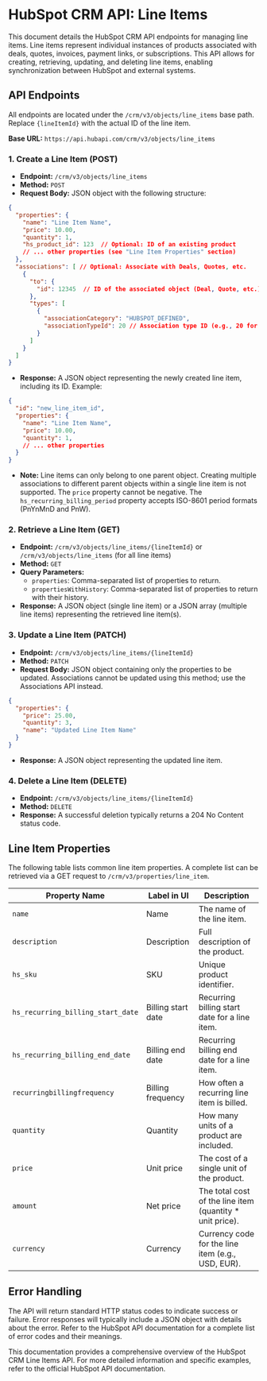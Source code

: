 # HubSpot CRM API: Line Items

This document details the HubSpot CRM API endpoints for managing line items. Line items represent individual instances of products associated with deals, quotes, invoices, payment links, or subscriptions.  This API allows for creating, retrieving, updating, and deleting line items, enabling synchronization between HubSpot and external systems.

## API Endpoints

All endpoints are located under the `/crm/v3/objects/line_items` base path.  Replace `{lineItemId}` with the actual ID of the line item.

**Base URL:** `https://api.hubapi.com/crm/v3/objects/line_items`

### 1. Create a Line Item (POST)

* **Endpoint:** `/crm/v3/objects/line_items`
* **Method:** `POST`
* **Request Body:** JSON object with the following structure:

```json
{
  "properties": {
    "name": "Line Item Name",
    "price": 10.00,
    "quantity": 1,
    "hs_product_id": 123  // Optional: ID of an existing product
    // ... other properties (see "Line Item Properties" section)
  },
  "associations": [ // Optional: Associate with Deals, Quotes, etc.
    {
      "to": {
        "id": 12345  // ID of the associated object (Deal, Quote, etc.)
      },
      "types": [
        {
          "associationCategory": "HUBSPOT_DEFINED",
          "associationTypeId": 20 // Association type ID (e.g., 20 for Deals)
        }
      ]
    }
  ]
}
```

* **Response:**  A JSON object representing the newly created line item, including its ID.  Example:

```json
{
  "id": "new_line_item_id",
  "properties": {
    "name": "Line Item Name",
    "price": 10.00,
    "quantity": 1,
    // ... other properties
  }
}
```

* **Note:**  Line items can only belong to one parent object.  Creating multiple associations to different parent objects within a single line item is not supported.  The `price` property cannot be negative. The `hs_recurring_billing_period` property accepts ISO-8601 period formats (PnYnMnD and PnW).


### 2. Retrieve a Line Item (GET)

* **Endpoint:** `/crm/v3/objects/line_items/{lineItemId}`  or `/crm/v3/objects/line_items` (for all line items)
* **Method:** `GET`
* **Query Parameters:**
    * `properties`: Comma-separated list of properties to return.
    * `propertiesWithHistory`: Comma-separated list of properties to return with their history.
* **Response:** A JSON object (single line item) or a JSON array (multiple line items) representing the retrieved line item(s).


### 3. Update a Line Item (PATCH)

* **Endpoint:** `/crm/v3/objects/line_items/{lineItemId}`
* **Method:** `PATCH`
* **Request Body:** JSON object containing only the properties to be updated.  Associations cannot be updated using this method; use the Associations API instead.

```json
{
  "properties": {
    "price": 25.00,
    "quantity": 3,
    "name": "Updated Line Item Name"
  }
}
```

* **Response:** A JSON object representing the updated line item.


### 4. Delete a Line Item (DELETE)

* **Endpoint:** `/crm/v3/objects/line_items/{lineItemId}`
* **Method:** `DELETE`
* **Response:**  A successful deletion typically returns a 204 No Content status code.


## Line Item Properties

The following table lists common line item properties.  A complete list can be retrieved via a GET request to `/crm/v3/properties/line_item`.

| Property Name             | Label in UI    | Description                                                                    |
|--------------------------|----------------|--------------------------------------------------------------------------------|
| `name`                    | Name           | The name of the line item.                                                     |
| `description`             | Description    | Full description of the product.                                                |
| `hs_sku`                  | SKU            | Unique product identifier.                                                    |
| `hs_recurring_billing_start_date` | Billing start date | Recurring billing start date for a line item.                               |
| `hs_recurring_billing_end_date`  | Billing end date  | Recurring billing end date for a line item.                                 |
| `recurringbillingfrequency` | Billing frequency | How often a recurring line item is billed.                                     |
| `quantity`                | Quantity       | How many units of a product are included.                                     |
| `price`                   | Unit price     | The cost of a single unit of the product.                                     |
| `amount`                  | Net price      | The total cost of the line item (quantity * unit price).                     |
| `currency`                | Currency       | Currency code for the line item (e.g., USD, EUR).                             |


## Error Handling

The API will return standard HTTP status codes to indicate success or failure.  Error responses will typically include a JSON object with details about the error.  Refer to the HubSpot API documentation for a complete list of error codes and their meanings.


This documentation provides a comprehensive overview of the HubSpot CRM Line Items API.  For more detailed information and specific examples, refer to the official HubSpot API documentation.
